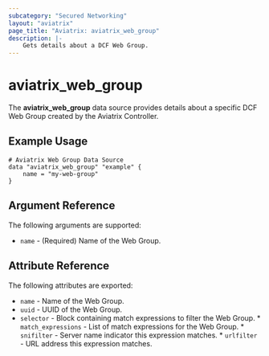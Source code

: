 ```yaml
---
subcategory: "Secured Networking"
layout: "aviatrix"
page_title: "Aviatrix: aviatrix_web_group"
description: |-
    Gets details about a DCF Web Group.
---
```


# aviatrix_web_group

The **aviatrix_web_group** data source provides details about a specific DCF Web Group created by the Aviatrix Controller.

## Example Usage

```hcl
# Aviatrix Web Group Data Source
data "aviatrix_web_group" "example" {
    name = "my-web-group"
}
```

## Argument Reference

The following arguments are supported:

* `name` - (Required) Name of the Web Group.

## Attribute Reference

The following attributes are exported:

* `name` - Name of the Web Group.
* `uuid` - UUID of the Web Group.
* `selector` - Block containing match expressions to filter the Web Group.
        * `match_expressions` - List of match expressions for the Web Group.
                * `snifilter` - Server name indicator this expression matches.
                * `urlfilter` - URL address this expression matches.
